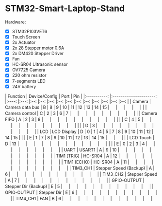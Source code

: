 # STM32-Smart-Laptop-Stand
Hardware:  
- [x] STM32F103VET6   
- [X] Touch Screen   
- [X] 2x Actuator
- [X] 2x 28 Stepper motor 0.6A
- [X] 2x DM420 Stepper Driver
- [X] Fan
- [X] HC-SR04 Ultrasonic sensor
- [X] OV7725 Camera
- [X] 220 ohm resistor
- [X] 7-segments LED
- [X] 24V battery

|   Function  	|      Device/Config     	| Port 	| Pin 	|
|:-----------:	|:----------------------:	|:----:	|:---:	|:--:	|:--:	|:--:	|:--:	|:--:	|:--:	|:--:	|:--:	|:--:	|:--:	|:--:	|
|    Camera   	|     Camera data bus    	|   B  	|  8  	|  9 	| 10 	| 11 	| 12 	| 13 	| 14 	| 15 	| 　 	| 　 	| 　 	| 　 	|
|             	|     Camera control     	|   C  	|  2  	|  3 	|  6 	|  7 	| 　 	| 　 	| 　 	| 　 	| 　 	| 　 	| 　 	| 　 	|
|             	|       Camera FIFO      	|   A  	|  2  	|  3 	|  8 	| 　 	| 　 	| 　 	| 　 	| 　 	| 　 	| 　 	| 　 	| 　 	|
|             	|                        	|   C  	|  4  	|  5 	| 　 	| 　 	| 　 	| 　 	| 　 	| 　 	| 　 	| 　 	| 　 	| 　 	|
|             	|                        	|   D  	|  3  	| 　 	| 　 	| 　 	| 　 	| 　 	| 　 	| 　 	| 　 	| 　 	| 　 	| 　 	|
|     LCD     	|       LCD Display      	|   D  	|  0  	|  1 	|  4 	|  5 	|  7 	|  8 	|  9 	| 10 	| 11 	| 12 	| 14 	| 15 	|
|             	|                        	|   E  	|  1  	|  7 	|  8 	|  9 	| 10 	| 11 	| 12 	| 13 	| 14 	| 15 	| 　 	| 　 	|
|             	|        LCD Touch       	|   D  	|  13 	| 　 	| 　 	| 　 	| 　 	| 　 	| 　 	| 　 	| 　 	| 　 	| 　 	| 　 	|
|             	|                        	|   E  	|  0  	|  2 	|  3 	|  4 	| 　 	| 　 	| 　 	| 　 	| 　 	| 　 	| 　 	| 　 	|
|     UART    	|         USART1         	|   A  	|  9  	| 10 	| 　 	| 　 	| 　 	| 　 	| 　 	| 　 	| 　 	| 　 	| 　 	| 　 	|
| TIM1 (TRIG) 	|         HC-SR04        	|   A  	|  12 	| 　 	| 　 	| 　 	| 　 	| 　 	| 　 	| 　 	| 　 	| 　 	| 　 	| 　 	|
| TIM1 (ECHO) 	|         HC-SR04        	|   A  	|  11 	| 　 	| 　 	| 　 	| 　 	| 　 	| 　 	| 　 	| 　 	| 　 	| 　 	| 　 	|
|   TIM3_CH1  	| Stepper Speed (Backup) 	|   A  	|  6  	| 　 	| 　 	| 　 	| 　 	| 　 	| 　 	| 　 	| 　 	| 　 	| 　 	| 　 	|
|   TIM3_CH2  	|      Stepper Speed     	|   A  	|  7  	| 　 	| 　 	| 　 	| 　 	| 　 	| 　 	| 　 	| 　 	| 　 	| 　 	| 　 	|
| GPIO-OUTPUT 	|  Stepper Dir (Backup)  	|   E  	|  5  	| 　 	| 　 	| 　 	| 　 	| 　 	| 　 	| 　 	| 　 	| 　 	| 　 	| 　 	|
| GPIO-OUTPUT 	|       Stepper Dir      	|   E  	|  6  	| 　 	| 　 	| 　 	| 　 	| 　 	| 　 	| 　 	| 　 	| 　 	| 　 	| 　 	|
|   TIM4_CH1  	|           FAN          	|   B  	|  6  	| 　 	| 　 	| 　 	| 　 	| 　 	| 　 	| 　 	| 　 	| 　 	| 　 	| 　 	|
